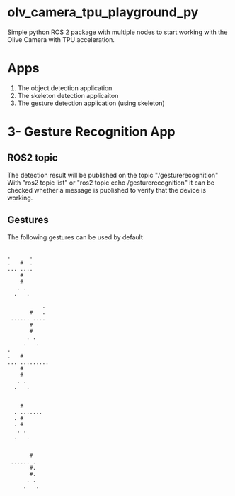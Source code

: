 # olv_camera_tpu_playground_py
Simple python ROS 2 package with multiple nodes to start working with the Olive Camera with TPU acceleration. 

# Apps 

1) The object detection application
2) The skeleton detection applicaiton
3) The gesture detection application (using skeleton)

# 3- Gesture Recognition App

## ROS2 topic
The detection result will be published on the topic "/gesturerecognition"
With "ros2 topic list" or "ros2 topic echo /gesturerecognition" it can be checked whether a message is published to verify that the device is working.

## Gestures
The following gestures can be used by default
```

.      .
.   #  .
... ....
    #	
    #
   . .
  .   .

           .
       #   .
 ...... ....
       #	
       #
      . .
     .   . 
.
.   # 
... .........
    #	
    #
   . .
  .   . 

       
    # 
  . .......
  . #	
  . #
   . .
  .   .


       #
 ...... .
       #.	
       #.
      . .
     .   .
``` 
